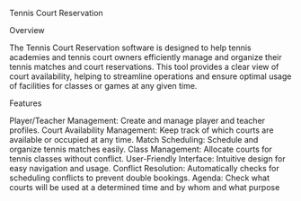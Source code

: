 Tennis Court Reservation

Overview

The Tennis Court Reservation software is designed to help tennis academies and tennis court owners efficiently manage and organize their tennis matches and court reservations. This tool provides a clear view of court availability, helping to streamline operations and ensure optimal usage of facilities for classes or games at any given time.


Features

Player/Teacher Management: Create and manage player and teacher profiles.
Court Availability Management: Keep track of which courts are available or occupied at any time.
Match Scheduling: Schedule and organize tennis matches easily.
Class Management: Allocate courts for tennis classes without conflict.
User-Friendly Interface: Intuitive design for easy navigation and usage.
Conflict Resolution: Automatically checks for scheduling conflicts to prevent double bookings.
Agenda: Check what courts will be used at a determined time and by whom and what purpose
